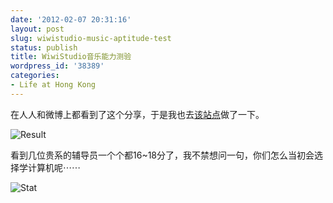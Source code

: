 ```yaml
---
date: '2012-02-07 20:31:16'
layout: post
slug: wiwistudio-music-aptitude-test
status: publish
title: WiwiStudio音乐能力测验
wordpress_id: '38389'
categories:
- Life at Hong Kong
---
```


在人人和微博上都看到了这个分享，于是我也去[该站点](http://wiwistudio.com/musictest/)做了一下。




![Result](http://qingpei.me/images/in_post/result.png)




看到几位贵系的辅导员一个个都16~18分了，我不禁想问一句，你们怎么当初会选择学计算机呢⋯⋯




![Stat](http://qingpei.me/images/in_post/stat.png)
